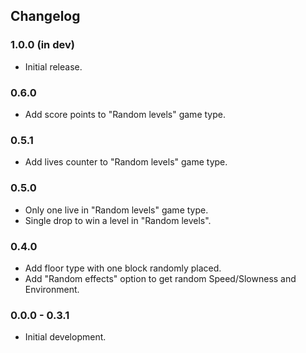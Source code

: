 ## Changelog

### 1.0.0 (in dev)

*   Initial release.

### 0.6.0

*   Add score points to "Random levels" game type.

### 0.5.1

*   Add lives counter to "Random levels" game type.

### 0.5.0

*   Only one live in "Random levels" game type.
*   Single drop to win a level in "Random levels".

### 0.4.0

*   Add floor type with one block randomly placed.
*   Add "Random effects" option to get random Speed/Slowness and
    Environment.

### 0.0.0 - 0.3.1

*   Initial development.

